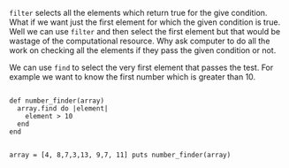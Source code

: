 `filter` selects all the elements which return true for the give condition.
What if we want just the first element for which the given condition is true.
Well we can use `filter` and then select the first element but that would be wastage of the computational resource. Why ask computer to do all the work on checking all the elements if they pass the given condition
or not.

We can use `find` to select the very first element that passes the test.
For example we want to know the first number which is greater than 10.

<Editor lang="ruby">
<code>
def number_finder(array)
  array.find do |element|
    element > 10
  end
end

array = [4, 8,7,3,13, 9,7, 11]
puts number_finder(array)
</code>
</Editor>
